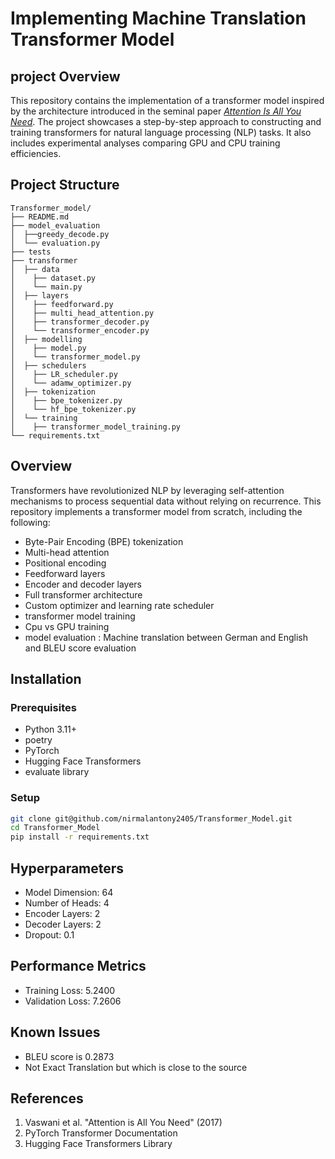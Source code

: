 # Implementing Machine Translation Transformer Model

## project Overview
This repository contains the implementation of a transformer model inspired by the architecture introduced in the seminal paper [*Attention Is All You Need*](https://arxiv.org/abs/1706.03762). The project showcases a step-by-step approach to constructing and training transformers for natural language processing (NLP) tasks. It also includes experimental analyses comparing GPU and CPU training efficiencies.

## Project Structure
```
Transformer_model/
├── README.md
├── model_evaluation
│  ├──greedy_decode.py
│  └── evaluation.py
├── tests
├── transformer
│  ├── data
│    ├── dataset.py
│    └── main.py
│  ├── layers
│    ├── feedforward.py
│    ├── multi_head_attention.py
│    ├── transformer_decoder.py
│    └── transformer_encoder.py
│  ├── modelling
│    ├── model.py
│    └── transformer_model.py
│  ├── schedulers
│    ├── LR_scheduler.py
│    └── adamw_optimizer.py
│  ├── tokenization
│    ├── bpe_tokenizer.py
│    └── hf_bpe_tokenizer.py
│  └── training 
│    ├── transformer_model_training.py
└── requirements.txt
```

## Overview

Transformers have revolutionized NLP by leveraging self-attention mechanisms to process sequential data without relying on recurrence. This repository implements a transformer model from scratch, including the following:

- Byte-Pair Encoding (BPE) tokenization
- Multi-head attention
- Positional encoding
- Feedforward layers
- Encoder and decoder layers
- Full transformer architecture
- Custom optimizer and learning rate scheduler
- transformer model training
- Cpu vs GPU training 
- model evaluation  : Machine translation between German    and English and BLEU score evaluation 

## Installation

### Prerequisites
- Python 3.11+
- poetry 
- PyTorch
- Hugging Face Transformers
- evaluate library

### Setup
```bash
git clone git@github.com/nirmalantony2405/Transformer_Model.git
cd Transformer_Model
pip install -r requirements.txt
```

## Hyperparameters
- Model Dimension: 64
- Number of Heads: 4
- Encoder Layers: 2
- Decoder Layers: 2
- Dropout: 0.1

## Performance Metrics
- Training Loss: 5.2400
- Validation Loss: 7.2606

## Known Issues
- BLEU score is 0.2873
- Not Exact Translation but which is close to the source

## References
1. Vaswani et al. "Attention is All You Need" (2017)
2. PyTorch Transformer Documentation
3. Hugging Face Transformers Library

